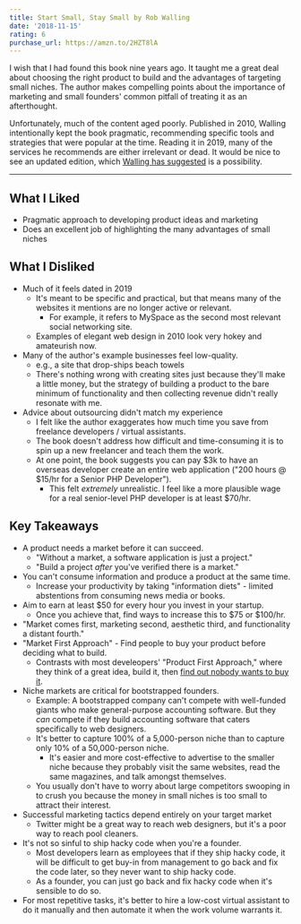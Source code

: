 ```yaml
---
title: Start Small, Stay Small by Rob Walling
date: '2018-11-15'
rating: 6
purchase_url: https://amzn.to/2HZT8lA
---
```


I wish that I had found this book nine years ago. It taught me a great deal about choosing the right product to build and the advantages of targeting small niches. The author makes compelling points about the importance of marketing and small founders' common pitfall of treating it as an afterthought.

Unfortunately, much of the content aged poorly. Published in 2010, Walling intentionally kept the book pragmatic, recommending specific tools and strategies that were popular at the time. Reading it in 2019, many of the services he recommends are either irrelevant or dead. It would be nice to see an updated edition, which [Walling has suggested](https://news.ycombinator.com/item?id=18202347) is a possibility.

<!--more-->

---

## What I Liked

* Pragmatic approach to developing product ideas and marketing
* Does an excellent job of highlighting the many advantages of small niches

## What I Disliked

* Much of it feels dated in 2019
  * It's meant to be specific and practical, but that means many of the websites it mentions are no longer active or relevant.
    * For example, it refers to MySpace as the second most relevant social networking site.
  * Examples of elegant web design in 2010 look very hokey and amateurish now.
* Many of the author's example businesses feel low-quality.
  * e.g., a site that drop-ships beach towels
  * There's nothing wrong with creating sites just because they'll make a little money, but the strategy of building a product to the bare minimum of functionality and then collecting revenue didn't really resonate with me.
* Advice about outsourcing didn't match my experience
  * I felt like the author exaggerates how much time you save from freelance developers / virtual assistants.
  * The book doesn't address how difficult and time-consuming it is to spin up a new freelancer and teach them the work.
  * At one point, the book suggests you can pay $3k to have an overseas developer create an entire web application ("200 hours @ $15/hr for a Senior PHP Developer").
    * This felt *extremely* unrealistic. I feel like a more plausible wage for a real senior-level PHP developer is at least $70/hr.

## Key Takeaways

* A product needs a market before it can succeed.
  * "Without a market, a software application is just a project."
  * "Build a project *after* you've verified there is a market."
* You can't consume information and produce a product at the same time.
  * Increase your productivity by taking "information diets" - limited abstentions from consuming news media or books.
* Aim to earn at least $50 for every hour you invest in your startup.
  * Once you achieve that, find ways to increase this to $75 or $100/hr.
* "Market comes first, marketing second, aesthetic third, and functionality a distant fourth."
* "Market First Approach" - Find people to buy your product before deciding what to build.
  * Contrasts with most develeopers' "Product First Approach," where they think of a great idea, build it, then [find out nobody wants to buy it](/shipping-too-late/).
* Niche markets are critical for bootstrapped founders.
  * Example: A bootstrapped company can't compete with well-funded giants who make general-purpose accounting software. But they *can* compete if they build accounting software that caters specifically to web designers.
  * It's better to capture 100% of a 5,000-person niche than to capture only 10% of a 50,000-person niche.
    * It's easier and more cost-effective to advertise to the smaller niche because they probably visit the same websites, read the same magazines, and talk amongst themselves.
  * You usually don't have to worry about large competitors swooping in to crush you because the money in small niches is too small to attract their interest.
* Successful marketing tactics depend entirely on your target market
  * Twitter might be a great way to reach web designers, but it's a poor way to reach pool cleaners.
* It's not so sinful to ship hacky code when you're a founder.
  * Most developers learn as employees that if they ship hacky code, it will be difficult to get buy-in from management to go back and fix the code later, so they never want to ship hacky code.
  * As a founder, you can just go back and fix hacky code when it's sensible to do so.
* For most repetitive tasks, it's better to hire a low-cost virtual assistant to do it manually and then automate it when the work volume warrants it.

